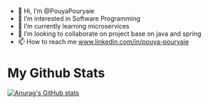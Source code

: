 - 👋 Hi, I’m @PouyaPouryaie
- 👀 I’m interested in Software Programming
- 🌱 I’m currently learning microservices
- 💞️ I’m looking to collaborate on project base on java and spring
- 📫 How to reach me www.linkedin.com/in/pouya-pouryaie

# My Github Stats

[![Anurag's GitHub stats](https://github-readme-stats.vercel.app/api?username=pouyapouryaie&show_icons=true&theme=radical)](https://github.com/anuraghazra/github-readme-stats)


<!---
PouyaPouryaie/PouyaPouryaie is a ✨ special ✨ repository because its `README.md` (this file) appears on your GitHub profile.
You can click the Preview link to take a look at your changes.
--->
